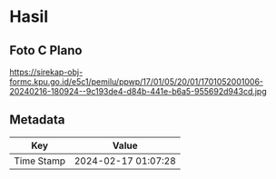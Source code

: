 # Hasil

## Foto C Plano

https://sirekap-obj-formc.kpu.go.id/e5c1/pemilu/ppwp/17/01/05/20/01/1701052001006-20240216-180924--9c193de4-d84b-441e-b6a5-955692d943cd.jpg


## Metadata

| Key        | Value               |
| ---------- | ------------------- |
| Time Stamp | 2024-02-17 01:07:28 |



